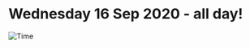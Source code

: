 # Wednesday 16 Sep 2020 - all day!
![Time](https://github.com/rich-ctm/today/workflows/Time/badge.svg)
